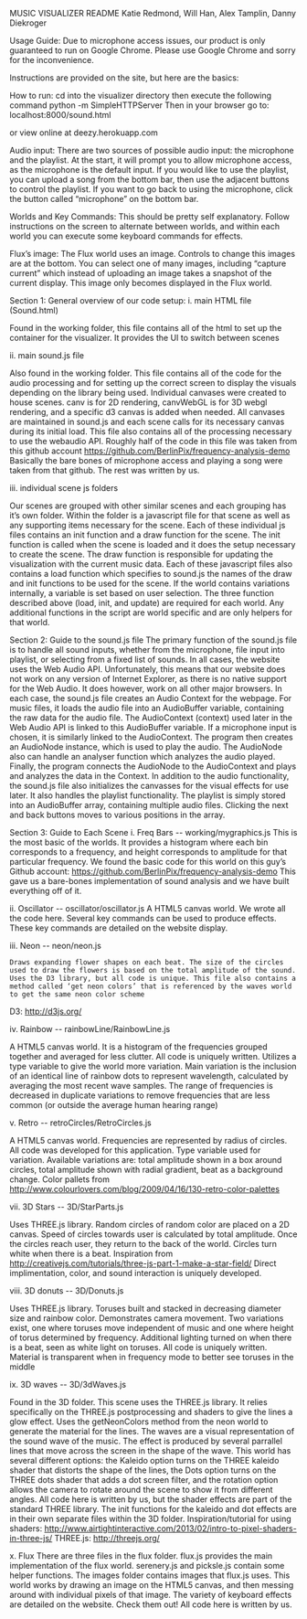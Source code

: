 ﻿MUSIC VISUALIZER README
Katie Redmond, Will Han, Alex Tamplin, Danny Diekroger

Usage Guide:
Due to microphone access issues, our product is only guaranteed to run on Google Chrome. Please use Google Chrome and sorry for the inconvenience.

Instructions are provided on the site, but here are the basics:

How to run:
cd into the visualizer directory then execute the following command
python -m SimpleHTTPServer
Then in your browser go to:
localhost:8000/sound.html

or view online at deezy.herokuapp.com

Audio input:
There are two sources of possible audio input: the microphone and the playlist. At the start, it will prompt you to allow microphone access, as the microphone is the default input. If you would like to use the playlist, you can upload a song from the bottom bar, then use the adjacent buttons to control the playlist. If you want to go back to using the microphone, click the button called “microphone” on the bottom bar. 

Worlds and Key Commands:
This should be pretty self explanatory. Follow instructions on the screen to alternate between worlds, and within each world you can execute some keyboard commands for effects.

Flux’s image:
The Flux world uses an image. Controls to change this images are at the bottom. You can select one of many images, including “capture current” which instead of uploading an image takes a snapshot of the current display. This image only becomes displayed in the Flux world.


Section 1: General overview of our code setup:
i. main HTML file (Sound.html)

Found in the working folder, this file contains all of the html to set up the container for the visualizer. It provides the UI to switch between scenes

ii. main sound.js file

Also found in the working folder. This file contains all of the code for the audio processing and for setting up the correct screen to display the visuals depending on the library being used. 
Individual canvases were created to house scenes. canv is for 2D rendering, canvWebGL is for 3D webgl rendering, and a specific d3 canvas is added when needed. All canvases are maintained in sound.js and each scene calls for its necessary canvas during its initial load.
This file also contains all of the processing necessary to use the webaudio API. Roughly half of the code in this file was taken from this github account https://github.com/BerlinPix/frequency-analysis-demo Basically the bare bones of microphone access and playing a song were taken from that github. The rest was written by us.

iii. individual scene js folders

Our scenes are grouped with other similar scenes and each grouping has it’s own folder. Within the folder is a javascript file for that scene as well as any supporting items necessary for the scene. Each of these individual js files contains an init function and a draw function for the scene. 
The init function is called when the scene is loaded and it does the setup necessary to create the scene. The draw function is responsible for updating the visualization with the current music data.
Each of these javascript files also contains a load function which specifies to sound.js the names of the draw and init functions to be used for the scene. If the world contains variations internally, a variable is set based on user selection.
The three function described above (load, init, and update) are required for each world. Any additional functions in the script are world specific and are only helpers for that world.

Section 2: Guide to the sound.js file
The primary function of the sound.js file is to handle all sound inputs, whether from the microphone, file input into playlist, or selecting from a fixed list of sounds. In all cases, the website uses the Web Audio API. Unfortunately, this means that our website does not work on any version of Internet Explorer, as there is no native support for the Web Audio. It does however, work on all other major browsers.
In each case, the sound.js file creates an Audio Context for the webpage. For music files, it loads the audio file into an AudioBuffer variable, containing the raw data for the audio file. The AudioContext (context) used later in the Web Audio API is linked to this AudioBuffer variable. If a microphone input is chosen, it is similarly linked to the AudioContext. The program then creates an AudioNode instance, which is used to play the audio. The AudioNode also can handle an analyser function which analyzes the audio played. Finally, the program connects the AudioNode to the AudioContext and plays and analyzes the data in the Context.
In addition to the audio functionality, the sound.js file also initializes the canvasses for the visual effects for use later. It also handles the playlist functionality. The playlist is simply stored into an AudioBuffer array, containing multiple audio files. Clicking the next and back buttons moves to various positions in the array.



Section 3: Guide to Each Scene
i. Freq Bars -- working/mygraphics.js
	This is the most basic of the worlds. It provides a histogram where each bin corresponds to a frequency, and height corresponds to amplitude for that particular frequency. We found the basic code for this world on this guy’s Github account: https://github.com/BerlinPix/frequency-analysis-demo
This gave us a bare-bones implementation of sound analysis and we have built everything off of it.

ii. Oscillator -- oscillator/oscillator.js
	A HTML5 canvas world. We wrote all the code here. Several key commands can be used to produce effects. These key commands are detailed on the website display.
	

iii. Neon -- neon/neon.js

	Draws expanding flower shapes on each beat. The size of the circles  used to draw the flowers is based on the total amplitude of the sound. Uses the D3 library, but all code is unique. This file also contains a method called ‘get neon colors’ that is referenced by the waves world to get the same neon color scheme
D3: http://d3js.org/ 

iv. Rainbow -- rainbowLine/RainbowLine.js

A HTML5 canvas world. It is a histogram of the frequencies grouped together and averaged for less clutter. All code is uniquely written.
Utilizes a type variable to give the world more variation. Main variation is the inclusion of an identical line of rainbow dots to represent wavelength, calculated by averaging the most recent wave samples. The range of frequencies is decreased in duplicate variations to remove frequencies that are less common (or outside the average human hearing range)

v. Retro -- retroCircles/RetroCircles.js

A HTML5 canvas world. Frequencies are represented by radius of circles. All code was developed for this application.
Type variable used for variation. Available variations are: total amplitude shown in a box around circles, total amplitude shown with radial gradient, beat as a background change. 
Color pallets from http://www.colourlovers.com/blog/2009/04/16/130-retro-color-palettes 

vii. 3D Stars -- 3D/StarParts.js

Uses THREE.js library. Random circles of random color are placed on a 2D canvas.
Speed of circles towards user is calculated by total amplitude. Once the circles reach user, they return to the back of the world. Circles turn white when there is a beat. 
Inspiration from http://creativejs.com/tutorials/three-js-part-1-make-a-star-field/ Direct implimentation, color, and sound interaction is uniquely developed.

viii. 3D donuts -- 3D/Donuts.js

Uses THREE.js library. Toruses built and stacked in decreasing diameter size and rainbow color. Demonstrates camera movement. 
Two variations exist, one where toruses move independent of music and one where height of torus determined by frequency. 
Additional lighting turned on when there is a beat, seen as white light on toruses. All code is uniquely written.
Material is transparent when in frequency mode to better see toruses in the middle

ix. 3D waves -- 3D/3dWaves.js

Found in the 3D folder. This scene uses the THREE.js library. It relies specifically on the THREE.js postprocessing and shaders to give the lines a glow effect. Uses the getNeonColors method from the neon world to generate the material for the lines. The waves are a visual representation of the sound wave of the music. The effect is produced by several parrallel lines that move across the screen in the shape of the wave. This world has several different options: the Kaleido option turns on the THREE kaleido shader that distorts the shape of the lines, the Dots option turns on the THREE dots shader that adds a dot screen filter, and the rotation option allows the camera to rotate around the scene to show it from different angles. All code here is written by us, but the shader effects are part of the standard THREE library. The init functions for the kaleido and dot effects are in their own separate files within the 3D folder. 
Inspiration/tutorial for using shaders: http://www.airtightinteractive.com/2013/02/intro-to-pixel-shaders-in-three-js/ 
THREE.js: http://threejs.org/ 


x. Flux
	There are three files in the flux folder. flux.js provides the main implementation of the flux world. serenery.js and picksle.js contain some helper functions. The images folder contains images that flux.js uses. This world works by drawing an image on the HTML5 canvas, and then messing around with individual pixels of that image. The variety of keyboard effects are detailed on the website. Check them out! All code here is written by us.

